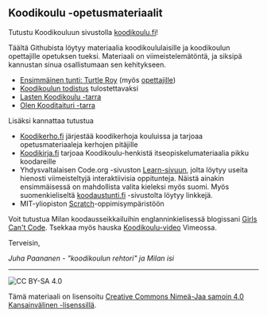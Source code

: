 ## Koodikoulu -opetusmateriaalit

Tutustu Koodikouluun sivustolla [koodikoulu.fi](http://koodikoulu.fi)!

Täältä Githubista löytyy materiaalia koodikoululaisille ja koodikoulun opettajille opetuksen tueksi. Materiaali on viimeistelemätöntä, ja siksipä kannustan sinua osallistumaan sen kehitykseen.

- [Ensimmäinen tunti: Turtle Roy](https://github.com/koodikoulu/koodikoulu/blob/master/1_turtle_roy.md) (myös [opettajille](https://github.com/koodikoulu/koodikoulu/blob/master/1_turtle_roy_ope.md))
- [Koodikoulun todistus](https://github.com/koodikoulu/koodikoulu/raw/master/diplomi.pdf) tulostettavaksi
- [Lasten Koodikoulu -tarra](https://github.com/koodikoulu/koodikoulu/raw/master/tarra2.pdf)
- [Olen Kooditaituri -tarra](https://github.com/koodikoulu/koodikoulu/raw/master/tarra1.pdf)

Lisäksi kannattaa tutustua 

- [Koodikerho.fi](http://koodikerho.fi/) järjestää koodikerhoja kouluissa ja tarjoaa opetusmateriaaleja kerhojen pitäjille
- [Koodikirja.fi](http://www.koodikirja.fi/) tarjoaa Koodikoulu-henkistä itseopiskelumateriaalia pikku koodareille
- Yhdysvaltalaisen Code.org -sivuston [Learn-sivuun](http://code.org/learn), jolta löytyy useita hienosti viimeisteltyjä interaktiivisia oppitunteja. Näistä ainakin ensimmäisessä on mahdollista valita kieleksi myös suomi. Myös suomenkieliseltä [koodaustunti.fi](http://koodaustunti.fi/) -sivustolta löytyy linkkejä.
- MIT-yliopiston [Scratch](http://scratch.mit.edu/)-oppimisympäristöön


Voit tutustua Milan koodausseikkailuihin englanninkielisessä blogissani [Girls Can't Code](http://girlscantcode.blogspot.fi/). Tsekkaa myös hauska [Koodikoulu-video](http://vimeo.com/86706312) Vimeossa.

Terveisin,

*Juha Paananen - "koodikoulun rehtori" ja Milan isi*

- - -

![CC BY-SA 4.0](http://i.creativecommons.org/l/by-sa/4.0/88x31.png)

Tämä materiaali on lisensoitu [Creative Commons Nimeä-Jaa samoin 4.0 Kansainvälinen -lisenssillä](http://creativecommons.org/licenses/by-sa/4.0/deed.fi).
